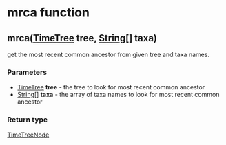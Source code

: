 mrca function
=============
mrca([TimeTree](../types/TimeTree.md) **tree**, [String[]](../types/String[].md) **taxa**)
------------------------------------------------------------------------------------------

get the most recent common ancestor from given tree and taxa names.

### Parameters

- [TimeTree](../types/TimeTree.md) **tree** - the tree to look for most recent common ancestor
- [String[]](../types/String[].md) **taxa** - the array of taxa names to look for most recent common ancestor

### Return type

[TimeTreeNode](../types/TimeTreeNode.md)



